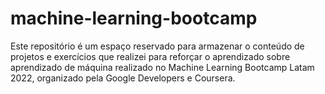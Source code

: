 # machine-learning-bootcamp
Este repositório é um espaço reservado para armazenar o conteúdo de projetos e exercícios que realizei para reforçar o aprendizado sobre aprendizado de máquina realizado no Machine Learning Bootcamp Latam 2022, organizado pela Google Developers e Coursera.
